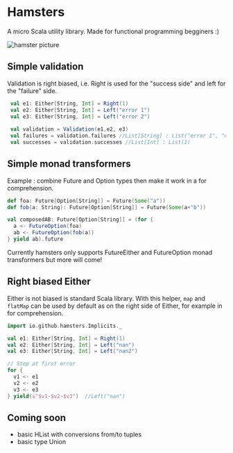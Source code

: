# Hamsters

A micro Scala utility library. Made for functional programming begginers :)

![hamster picture](http://loicdescotte.github.io/images/hamster.jpg)

## Simple validation

Validation is right biased, i.e. Right is used for the "success side" and left for the "failure" side.

```scala
 val e1: Either[String, Int] = Right(1)
 val e2: Either[String, Int] = Left("error 1")
 val e3: Either[String, Int] = Left("error 2")
 
 val validation = Validation(e1,e2, e3)
 val failures = validation.failures //List[String] : List("error 1", "error 2")
 val successes = validation.successes //List[Int] : List(1)
```
 
##  Simple monad transformers

Example : combine Future and Option types then make it work in a for comprehension.

```scala
def foa: Future[Option[String]] = Future(Some("a"))
def fob(a: String): Future[Option[String]] = Future(Some(a+"b"))

val composedAB: Future[Option[String]] = (for {
  a <- FutureOption(foa)
  ab <- FutureOption(fob(a))
} yield ab).future

```
Currently hamsters only supports FutureEither and FutureOption monad transformers but more will come!

## Right biased Either

Either is not biased is standard Scala library. With this helper, `map` and `flatMap` can be used by default as on the right side of Either, for example in for comprehension. 

```scala
import io.github.hamsters.Implicits._

val e1: Either[String, Int] = Right(1)
val e2: Either[String, Int] = Left("nan")
val e3: Either[String, Int] = Left("nan2")

// Stop at first error
for {
  v1 <- e1
  v2 <- e2
  v3 <- e3
} yield(s"$v1-$v2-$v3")  //Left("nan")
```
 
## Coming soon 
 * basic HList with conversions from/to tuples
 * basic type Union
